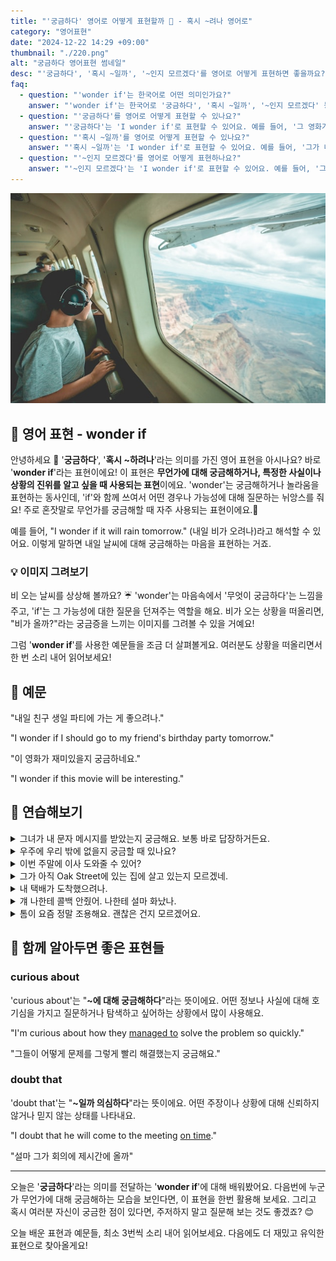 ```yaml
---
title: "'궁금하다' 영어로 어떻게 표현할까 🤔 - 혹시 ~려나 영어로"
category: "영어표현"
date: "2024-12-22 14:29 +09:00"
thumbnail: "./220.png"
alt: "궁금하다 영어표현 썸네일"
desc: "'궁금하다', '혹시 ~일까', '~인지 모르겠다'를 영어로 어떻게 표현하면 좋을까요? '그 영화가 재미있을까 궁금해'는 'I wonder if that movie is interesting'으로 말할 수 있어요. '그가 내 생일을 기억할까?'는 'I wonder if he remembers my birthday?'로 표현하는 법을 배워봅시다. 다양한 예문을 통해서 연습하고 본인의 표현으로 만들어 보세요."
faq:
  - question: "'wonder if'는 한국어로 어떤 의미인가요?"
    answer: "'wonder if'는 한국어로 '궁금하다', '혹시 ~일까', '~인지 모르겠다' 등으로 번역될 수 있습니다. 어떤 사실이나 상황에 대한 호기심이나 불확실함을 표현할 때 사용해요."
  - question: "'궁금하다'를 영어로 어떻게 표현할 수 있나요?"
    answer: "'궁금하다'는 'I wonder if'로 표현할 수 있어요. 예를 들어, '그 영화가 재미있을까 궁금해'는 'I wonder if that movie is interesting'으로 말할 수 있어요."
  - question: "'혹시 ~일까'를 영어로 어떻게 표현할 수 있나요?"
    answer: "'혹시 ~일까'는 'I wonder if'로 표현할 수 있어요. 예를 들어, '그가 내 생일을 기억할까?'는 'I wonder if he remembers my birthday?'로 말할 수 있어요."
  - question: "'~인지 모르겠다'를 영어로 어떻게 표현하나요?"
    answer: "'~인지 모르겠다'는 'I wonder if'로 표현할 수 있어요. 예를 들어, '그녀가 지금 집에 있을지 모르겠다'는 'I wonder if she is home right now'로 표현할 수 있어요."
---
```


![비행기 안에서 밖을 보고있는 부자](./220-1.jpg)

## 🌟 영어 표현 - wonder if

안녕하세요 👋 '**궁금하다**', '**혹시 ~하려나**'라는 의미를 가진 영어 표현을 아시나요? 바로 '**wonder if**'라는 표현이에요! 이 표현은 **무언가에 대해 궁금해하거나, 특정한 사실이나 상황의 진위를 알고 싶을 때 사용되는 표현**이에요. 'wonder'는 궁금해하거나 놀라움을 표현하는 동사인데, 'if'와 함께 쓰여서 어떤 경우나 가능성에 대해 질문하는 뉘앙스를 줘요! 주로 혼잣말로 무언가를 궁금해할 때 자주 사용되는 표현이에요.🤔

예를 들어, "I wonder if it will rain tomorrow." (내일 비가 오려나)라고 해석할 수 있어요. 이렇게 말하면 내일 날씨에 대해 궁금해하는 마음을 표현하는 거죠.

<div 
  data-inline-banner="🎉 새해에는 스픽 AI와 함께 영어 공부하자" 
  data-inline-banner-subtext="설날 특별 할인으로 60%할인 + 추가 7만원 할인! (~2/3)" 
  data-inline-banner-link="https://app.usespeak.com/kr-ko/sale/kr-affiliate-special/?ref=engple-inline"
  data-inline-banner-caption="해당 링크를 통해 구매시 일정액의 수수료를 지급받습니다.">
</div>

### 💡 이미지 그려보기

비 오는 날씨를 상상해 볼까요? ☔️ 'wonder'는 마음속에서 '무엇이 궁금하다'는 느낌을 주고, 'if'는 그 가능성에 대한 질문을 던져주는 역할을 해요. 비가 오는 상황을 떠올리면, "비가 올까?"라는 궁금증을 느끼는 이미지를 그려볼 수 있을 거예요!

그럼 '**wonder if**'를 사용한 예문들을 조금 더 살펴볼게요. 여러분도 상황을 떠올리면서 한 번 소리 내어 읽어보세요!

## 📖 예문

"내일 친구 생일 파티에 가는 게 좋으려나."

"I wonder if I should go to my friend's birthday party tomorrow."

"이 영화가 재미있을지 궁금하네요."

"I wonder if this movie will be interesting."

## 💬 연습해보기

<details>
<summary>그녀가 내 문자 메시지를 받았는지 궁금해요. 보통 바로 답장하거든요.</summary>
<span>I wonder if she got my text message. She <a href="/blog/in-english/017.usually/">usually</a> replies right away.</span>
</details>

<details>
<summary>우주에 우리 밖에 없을지 궁금할 때 있나요?</summary>
<span>Do you ever wonder if we're alone in the universe?</span>
</details>

<details>
<summary>이번 주말에 이사 도와줄 수 있어?</summary>
<span>Hey, I wonder if you could help me move this weekend?</span>
</details>

<details>
<summary>그가 아직 Oak Street에 있는 집에 살고 있는지 모르겠네.</summary>
<span>I wonder if he <a href="/blog/in-english/254.still/">still</a> lives in that old house on Oak Street.</span>
</details>

<details>
<summary>내 택배가 도착했으려나.</summary>
<span>I wonder if my package arrived yet.</span>
</details>

<details>
<summary>걔 나한테 콜백 안줬어. 나한테 설마 화났나.</summary>
<span>He never called me back. I wonder if he's mad at me or something.</span>
</details>

<details>
<summary>톰이 요즘 정말 조용해요. 괜찮은 건지 모르겠어요.</summary>
<span>Tom's been really quiet lately. I wonder if everything's <a href="/blog/in-english/160.okay-with/">okay with</a> him.</span>
</details>

## 🤝 함께 알아두면 좋은 표현들

### curious about

'curious about'는 "**~에 대해 궁금해하다**"라는 뜻이에요. 어떤 정보나 사실에 대해 호기심을 가지고 질문하거나 탐색하고 싶어하는 상황에서 많이 사용해요.

"I'm curious about how they [managed to](/blog/in-english/175.manage-to/) solve the problem so quickly."

"그들이 어떻게 문제를 그렇게 빨리 해결했는지 궁금해요."

### doubt that

'doubt that'는 "**~일까 의심하다**"라는 뜻이에요. 어떤 주장이나 상황에 대해 신뢰하지 않거나 믿지 않는 상태를 나타내요.

"I doubt that he will come to the meeting [on time](/blog/vocab-1/043.on-time/)."

"설마 그가 회의에 제시간에 올까"

---

오늘은 '**궁금하다**'라는 의미를 전달하는 '**wonder if**'에 대해 배워봤어요. 다음번에 누군가 무언가에 대해 궁금해하는 모습을 보인다면, 이 표현을 한번 활용해 보세요. 그리고 혹시 여러분 자신이 궁금한 점이 있다면, 주저하지 말고 질문해 보는 것도 좋겠죠? 😊

오늘 배운 표현과 예문들, 최소 3번씩 소리 내어 읽어보세요. 다음에도 더 재밌고 유익한 표현으로 찾아올게요!
